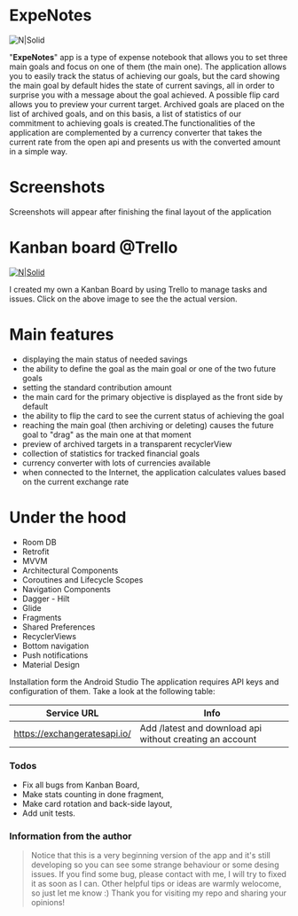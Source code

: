 # ExpeNotes
![N|Solid](https://i.imgur.com/p0OFYLk.png)

"**ExpeNotes**" app is a type of expense notebook that allows you to set three main goals and focus on one of them (the main one). The application allows you to easily track the status of achieving our goals, but the card showing the main goal by default hides the state of current savings, all in order to surprise you with a message about the goal achieved. A possible flip card allows you to preview your current target. Archived goals are placed on the list of archived goals, and on this basis, a list of statistics of our commitment to achieving goals is created.The functionalities of the application are complemented by a currency converter that takes the current rate from the open api and presents us with the converted amount in a simple way.

# Screenshots

Screenshots will appear after finishing the final layout of the application

# Kanban board @Trello

[![N|Solid]()]()

I created my own a Kanban Board by using Trello to manage tasks and issues. Click on the above image to see the the actual version.

# Main features

  - displaying the main status of needed savings
  - the ability to define the goal as the main goal or one of the two future goals
  - setting the standard contribution amount
  - the main card for the primary objective is displayed as the front side by default
  - the ability to flip the card to see the current status of achieving the goal
  - reaching the main goal (then archiving or deleting) causes the future goal to "drag" as the main one at that moment
  - preview of archived targets in a transparent recyclerView
  - collection of statistics for tracked financial goals
  - currency converter with lots of currencies available
  - when connected to the Internet, the application calculates values based on the current exchange rate

# Under the hood

  - Room DB
  - Retrofit
  - MVVM
  - Architectural Components
  - Coroutines and Lifecycle Scopes
  - Navigation Components
  - Dagger - Hilt
  - Glide
  - Fragments
  - Shared Preferences
  - RecyclerViews
  - Bottom navigation
  - Push notifications
  - Material Design

Installation form the Android Studio
The application requires API keys and configuration of them. Take a look at the following table:

| Service URL | Info |
| ------ | ------ |
| https://exchangeratesapi.io/ | Add /latest and download api without creating an account |

### Todos

- Fix all bugs from Kanban Board,
- Make stats counting in done fragment,
- Make card rotation and back-side layout,
- Add unit tests.

### Information from the author
> Notice that this is a very beginning version of the app and it's still developing
> so you can see some strange behaviour or some desing issues. 
> If you find some bug, please contact with me, I will try to fixed it as soon as I can.
> Other helpful tips or ideas are warmly welocome, so just let me know :)
> Thank you for visiting my repo and sharing your opinions!

